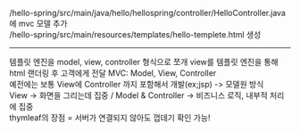 /hello-spring/src/main/java/hello/hellospring/controller/HelloController.java에 mvc 모델 추가    
/hello-spring/src/main/resources/templates/hello-templete.html 생성

***
템플릿 엔진을 model, view, controller 형식으로 쪼개 view를 템플릿 엔진을 통해 html 랜더링 후 고객에게 전달
MVC: Model, View, Controller     
예전에는 보통 View에 Controller 까지 포함해서 개발(ex;jsp) -> 모델원 방식     
View -> 화면을 그리는데 집중 /  Model & Controller -> 비즈니스 로직, 내부적 처리에 집중     
thymleaf의 장점 = 서버가 연결되지 않아도 껍데기 확인 가능!      
 
 

